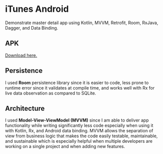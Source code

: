# iTunes Android
Demonstrate master detail app using Kotlin, MVVM, Retrofit, Room, RxJava, Dagger, and Data Binding.

## APK
[Download here.](https://drive.google.com/file/d/1E-c_cZM3RHpSFKjMiWF_eYMY0QWawBSH/view?usp=sharing)

## Persistence
I used **Room** persistence library since it is easier to code, 
less prone to runtime error since it validates at
compile time, and works well with Rx for live data observation
as compared to SQLite.

## Architecture
I used **Model-View-ViewModel (MVVM)** since I am able to deliver
app functionality while writing significantly less code
especially when using it with Kotlin, Rx, and Android data binding.
MVVM allows the separation of view from business logic that 
makes the code easily testable, maintainable, and sustainable
which is especially helpful when multiple developers are working
on a single project and when adding new features.
